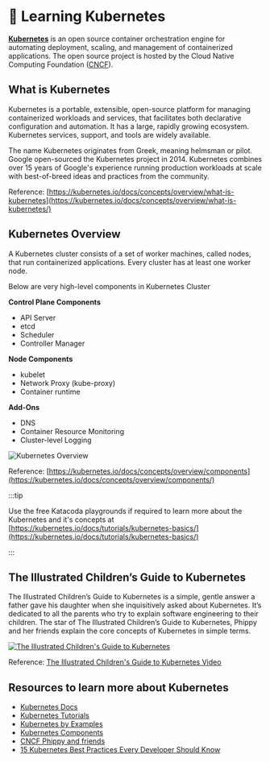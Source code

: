 # 📖 Learning Kubernetes

[**Kubernetes**](https://kubernetes.io) is an open source container orchestration engine for automating deployment, scaling, and management of containerized applications. The open source project is hosted by the Cloud Native Computing Foundation ([CNCF](https://www.cncf.io/about)).

## What is Kubernetes

Kubernetes is a portable, extensible, open-source platform for managing containerized workloads and services, that facilitates both declarative configuration and automation. It has a large, rapidly growing ecosystem. Kubernetes services, support, and tools are widely available.

The name Kubernetes originates from Greek, meaning helmsman or pilot. Google open-sourced the Kubernetes project in 2014. Kubernetes combines over 15 years of Google's experience running production workloads at scale with best-of-breed ideas and practices from the community.

Reference: [https://kubernetes.io/docs/concepts/overview/what-is-kubernetes](https://kubernetes.io/docs/concepts/overview/what-is-kubernetes/)

## Kubernetes Overview

A Kubernetes cluster consists of a set of worker machines, called nodes, that run containerized applications. Every cluster has at least one worker node.

Below are very high-level components in Kubernetes Cluster

**Control Plane Components**

* API Server
* etcd
* Scheduler
* Controller Manager

**Node Components**

* kubelet
* Network Proxy (kube-proxy)
* Container runtime

**Add-Ons**

* DNS
* Container Resource Monitoring
* Cluster-level Logging

![Kubernetes Overview](images/kubernetes-architecture.png)

Reference: [https://kubernetes.io/docs/concepts/overview/components](https://kubernetes.io/docs/concepts/overview/components/)

:::tip

Use the free Katacoda playgrounds if required to learn more about the Kubernetes and it's concepts at [https://kubernetes.io/docs/tutorials/kubernetes-basics/](https://kubernetes.io/docs/tutorials/kubernetes-basics/)

:::

## The Illustrated Children’s Guide to Kubernetes

The Illustrated Children’s Guide to Kubernetes is a simple, gentle answer a father gave his daughter when she inquisitively asked about Kubernetes. It’s dedicated to all the parents who try to explain software engineering to their children. The star of The Illustrated Children’s Guide to Kubernetes, Phippy and her friends explain the core concepts of Kubernetes in simple terms.

[![The Illustrated Children's Guide to Kubernetes](https://img.youtube.com/vi/4ht22ReBjno/0.jpg)](https://www.youtube.com/watch?v=4ht22ReBjno)

Reference: [The Illustrated Children's Guide to Kubernetes Video](https://www.youtube.com/watch?v=4ht22ReBjno)

## Resources to learn more about Kubernetes

* [Kubernetes Docs](https://kubernetes.io/docs/home/)
* [Kubernetes Tutorials](https://kubernetes.io/docs/tutorials/)
* [Kubernetes by Examples](https://kubernetesbyexample.com/)
* [Kubernetes Components](https://kubernetes.io/docs/concepts/overview/components/)
* [CNCF Phippy and friends](https://www.cncf.io/phippy/)
* [15 Kubernetes Best Practices Every Developer Should Know](https://spacelift.io/blog/kubernetes-best-practices)
